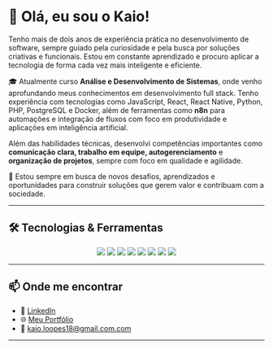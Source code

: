 # 👋 Olá, eu sou o Kaio!

Tenho mais de dois anos de experiência prática no desenvolvimento de software, sempre guiado pela curiosidade e pela busca por soluções criativas e funcionais. Estou em constante aprendizado e procuro aplicar a tecnologia de forma cada vez mais inteligente e eficiente.

🎓 Atualmente curso **Análise e Desenvolvimento de Sistemas**, onde venho aprofundando meus conhecimentos em desenvolvimento full stack. Tenho experiência com tecnologias como JavaScript, React, React Native, Python, PHP, PostgreSQL e Docker, além de ferramentas como **n8n** para automações e integração de fluxos com foco em produtividade e aplicações em inteligência artificial.

Além das habilidades técnicas, desenvolvi competências importantes como **comunicação clara, trabalho em equipe, autogerenciamento** e **organização de projetos**, sempre com foco em qualidade e agilidade.

🚀 Estou sempre em busca de novos desafios, aprendizados e oportunidades para construir soluções que gerem valor e contribuam com a sociedade.

---

## 🛠️ Tecnologias & Ferramentas

<div align="center">

<!-- Linguagens -->
<img src="https://img.shields.io/badge/JavaScript-F7DF1E?style=for-the-badge&logo=javascript&logoColor=000" />
<img src="https://img.shields.io/badge/React-20232A?style=for-the-badge&logo=react&logoColor=61DAFB" />
<img src="https://img.shields.io/badge/React_Native-20232A?style=for-the-badge&logo=react&logoColor=61DAFB" />
<img src="https://img.shields.io/badge/Python-3776AB?style=for-the-badge&logo=python&logoColor=white" />
<img src="https://img.shields.io/badge/PHP-777BB4?style=for-the-badge&logo=php&logoColor=white" />

<!-- Banco de dados -->
<img src="https://img.shields.io/badge/PostgreSQL-4169E1?style=for-the-badge&logo=postgresql&logoColor=white" />

<!-- DevOps -->
<img src="https://img.shields.io/badge/Docker-2496ED?style=for-the-badge&logo=docker&logoColor=white" />

<!-- Automação -->
<img src="https://img.shields.io/badge/n8n-FE8040?style=for-the-badge&logo=n8n&logoColor=white" />

</div>

---

## 📫 Onde me encontrar
- 💼 [LinkedIn](www.linkedin.com/in/kaio-alves-lopes-3a1057245)  
- 🌐 [Meu Portfólio]([https://seusite.com](https://kaioportfolio.netlify.app/))  
- 📧 kaio.loopes18@gmail.com.com  

---

